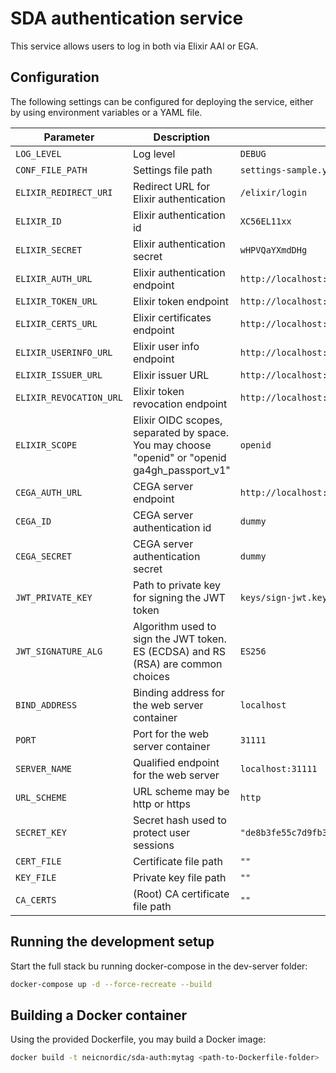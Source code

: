 # SDA authentication service

This service allows users to log in both via Elixir AAI or EGA.

## Configuration

The following settings can be configured for deploying the service, either by using environment variables or a YAML file.

Parameter | Description | Defined value
--------- | ----------- | -------
`LOG_LEVEL` | Log level | `DEBUG`
`CONF_FILE_PATH` | Settings file path | `settings-sample.yaml`
`ELIXIR_REDIRECT_URI` | Redirect URL for Elixir authentication | `/elixir/login`
`ELIXIR_ID` | Elixir authentication id | `XC56EL11xx`
`ELIXIR_SECRET` | Elixir authentication secret | `wHPVQaYXmdDHg`
`ELIXIR_AUTH_URL` | Elixir authentication endpoint | `http://localhost:9090/auth`
`ELIXIR_TOKEN_URL` | Elixir token endpoint | `http://localhost:9090/token`
`ELIXIR_CERTS_URL` | Elixir certificates endpoint | `http://localhost:9090/certs`
`ELIXIR_USERINFO_URL` | Elixir user info endpoint | `http://localhost:9090/me`
`ELIXIR_ISSUER_URL` | Elixir issuer URL | `http://localhost:9090`
`ELIXIR_REVOCATION_URL` | Elixir token revocation endpoint | `http://localhost:9090`
`ELIXIR_SCOPE` | Elixir OIDC scopes, separated by space. You may choose "openid" or "openid ga4gh_passport_v1" | `openid`
`CEGA_AUTH_URL` | CEGA server endpoint | `http://localhost:8443/lega/v1/legas/users/`
`CEGA_ID` | CEGA server authentication id | `dummy`
`CEGA_SECRET` | CEGA server authentication secret | `dummy`
`JWT_PRIVATE_KEY` | Path to private key for signing the JWT token | `keys/sign-jwt.key`
`JWT_SIGNATURE_ALG` | Algorithm used to sign the JWT token. ES (ECDSA) and RS (RSA) are common choices | `ES256`
`BIND_ADDRESS` | Binding address for the web server container | `localhost`
`PORT` | Port for the web server container | `31111`
`SERVER_NAME` | Qualified endpoint for the web server | `localhost:31111`
`URL_SCHEME` | URL scheme may be http or https | `http`
`SECRET_KEY` | Secret hash used to protect user sessions | `"de8b3fe55c7d9fb32de24b8428470876f00021f88c9eb7ff"`
`CERT_FILE` | Certificate file path | `""`
`KEY_FILE` | Private key file path | `""`
`CA_CERTS` | (Root) CA certificate file path | `""`

## Running the development setup

Start the full stack  bu running docker-compose in the dev-server folder:

```bash
docker-compose up -d --force-recreate --build
```

## Building a Docker container

Using the provided Dockerfile, you may build a Docker image:

```bash
docker build -t neicnordic/sda-auth:mytag <path-to-Dockerfile-folder>
```
